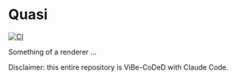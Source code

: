 # Quasi

[![CI](https://github.com/timthirion/Quasi/actions/workflows/ci.yml/badge.svg)](https://github.com/timthirion/Quasi/actions/workflows/ci.yml)

Something of a renderer ...

Disclaimer: this entire repository is ViBe-CoDeD with Claude Code.
